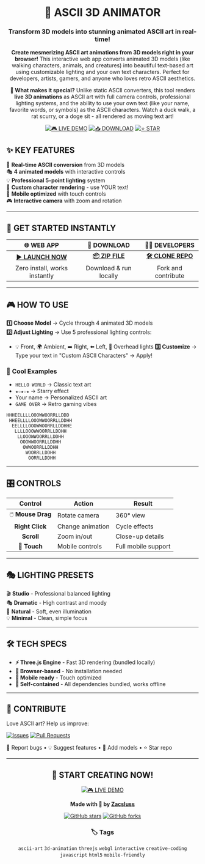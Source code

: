 <div align="center">

# 🎨 ASCII 3D ANIMATOR
### Transform 3D models into stunning animated ASCII art in real-time!

**Create mesmerizing ASCII art animations from 3D models right in your browser!** This interactive web app converts animated 3D models (like walking characters, animals, and creatures) into beautiful text-based art using customizable lighting and your own text characters. Perfect for developers, artists, gamers, and anyone who loves retro ASCII aesthetics.

**🎯 What makes it special?** Unlike static ASCII converters, this tool renders **live 3D animations** as ASCII art with full camera controls, professional lighting systems, and the ability to use your own text (like your name, favorite words, or symbols) as the ASCII characters. Watch a duck walk, a rat scurry, or a doge sit - all rendered as moving text art!

[![🎮 LIVE DEMO](https://img.shields.io/badge/🎮-LIVE%20DEMO-ff69b4?style=for-the-badge&labelColor=000000)](https://zacsluss.github.io/ASCII_3D_Animator)
[![📥 DOWNLOAD](https://img.shields.io/badge/📥-DOWNLOAD-00ff88?style=for-the-badge&labelColor=000000)](https://github.com/Zacsluss/ASCII_3D_Animator/archive/refs/heads/main.zip)
[![⭐ STAR](https://img.shields.io/badge/⭐-STAR%20ON%20GITHUB-ffff00?style=for-the-badge&labelColor=000000)](https://github.com/Zacsluss/ASCII_3D_Animator)

</div>

## ✨ **KEY FEATURES**

🎨 **Real-time ASCII conversion** from 3D models  
🎭 **4 animated models** with interactive controls  
💡 **Professional 5-point lighting** system  
🌈 **Custom character rendering** - use YOUR text!  
📱 **Mobile optimized** with touch controls  
🎮 **Interactive camera** with zoom and rotation  

---

## 🚀 **GET STARTED INSTANTLY**

<div align="center">

| 🌐 **WEB APP** | 💾 **DOWNLOAD** | 👨‍💻 **DEVELOPERS** |
|:---:|:---:|:---:|
| **[▶️ LAUNCH NOW](https://zacsluss.github.io/ASCII_3D_Animator)** | **[📦 ZIP FILE](https://github.com/Zacsluss/ASCII_3D_Animator/archive/refs/heads/main.zip)** | **[🛠️ CLONE REPO](https://github.com/Zacsluss/ASCII_3D_Animator.git)** |
| Zero install, works instantly | Download & run locally | Fork and contribute |

</div>

---

## 🎮 **HOW TO USE**

**1️⃣ Choose Model** → Cycle through 4 animated 3D models  
**2️⃣ Adjust Lighting** → Use 5 professional lighting controls:
- 💡 Front, 🌍 Ambient, ➡️ Right, ⬅️ Left, 🔦 Overhead lights
**3️⃣ Customize** → Type your text in "Custom ASCII Characters" → Apply!

### 🎨 **Cool Examples**
- `HELLO WORLD` → Classic text art
- `★☆★☆★` → Starry effect  
- Your name → Personalized ASCII art
- `GAME OVER` → Retro gaming vibes

```
HHHEELLLLOOOWWOORRLLDDD
 HHEELLLLOOOWWOORRLLDDHH
  EELLLLOOOWWOORRLLDDHHE
   LLLLOOOWWOORRLLDDHH
    LLOOOWWOORRLLDDHH
     OOOWWOORRLLDDHH
      OWWOORRLLDDHH
       WOORRLLDDHH
        OORRLLDDHH
```

---

## 🎛️ **CONTROLS**

| Control | Action | Result |
|:---:|---|---|
| 🖱️ **Mouse Drag** | Rotate camera | 360° view |
| **Right Click** | Change animation | Cycle effects |
| **Scroll** | Zoom in/out | Close-up details |
| 📱 **Touch** | Mobile controls | Full mobile support |

---

## 🎭 **LIGHTING PRESETS**

🎬 **Studio** - Professional balanced lighting  
🎭 **Dramatic** - High contrast and moody  
🌅 **Natural** - Soft, even illumination  
💡 **Minimal** - Clean, simple focus  

---

## 🛠️ **TECH SPECS**

- **⚡ Three.js Engine** - Fast 3D rendering (bundled locally)
- **🚀 Browser-based** - No installation needed  
- **📱 Mobile ready** - Touch optimized
- **💾 Self-contained** - All dependencies bundled, works offline

---

## 🤝 **CONTRIBUTE**

Love ASCII art? Help us improve:

[![Issues](https://img.shields.io/github/issues/Zacsluss/ASCII_3D_Animator?style=for-the-badge&logo=github)](https://github.com/Zacsluss/ASCII_3D_Animator/issues)
[![Pull Requests](https://img.shields.io/github/issues-pr/Zacsluss/ASCII_3D_Animator?style=for-the-badge&logo=github)](https://github.com/Zacsluss/ASCII_3D_Animator/pulls)

🐛 Report bugs • 💡 Suggest features • 🎨 Add models • ⭐ Star repo

---

<div align="center">

## 🎉 **START CREATING NOW!**

[![🎮 LIVE DEMO](https://img.shields.io/badge/🎮-LIVE%20DEMO-ff69b4?style=for-the-badge&labelColor=000000)](https://zacsluss.github.io/ASCII_3D_Animator)

**Made with 💖 by [Zacsluss](https://github.com/Zacsluss)**

[![GitHub stars](https://img.shields.io/github/stars/Zacsluss/ASCII_3D_Animator?style=social)](https://github.com/Zacsluss/ASCII_3D_Animator/stargazers)
[![GitHub forks](https://img.shields.io/github/forks/Zacsluss/ASCII_3D_Animator?style=social)](https://github.com/Zacsluss/ASCII_3D_Animator/network)

### 🏷️ Tags
`ascii-art` `3d-animation` `threejs` `webgl` `interactive` `creative-coding` `javascript` `html5` `mobile-friendly`

</div>